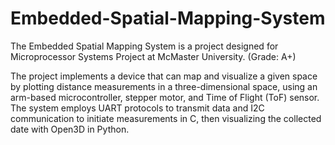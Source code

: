 # Embedded-Spatial-Mapping-System
The Embedded Spatial Mapping System is a project designed for Microprocessor Systems Project at McMaster University. (Grade: A+)

The project implements a device that can map and visualize a given space by plotting distance measurements in a three-dimensional space, using an arm-based microcontroller, stepper motor, and Time of Flight (ToF) sensor. The system employs UART protocols to transmit data and I2C communication to initiate measurements in C, then visualizing the collected date with Open3D in Python.
